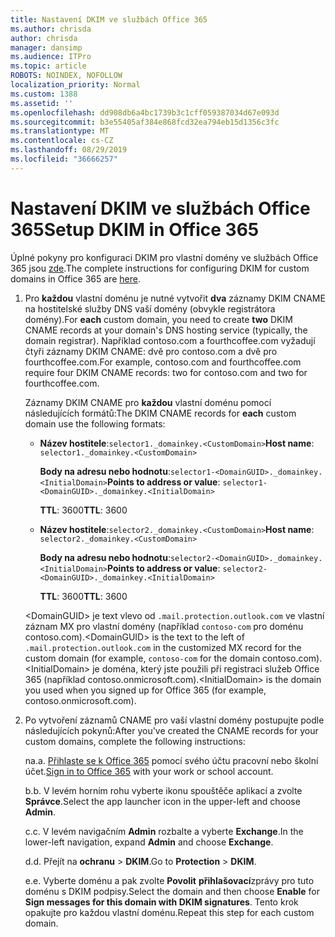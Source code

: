 ```yaml
---
title: Nastavení DKIM ve službách Office 365
ms.author: chrisda
author: chrisda
manager: dansimp
ms.audience: ITPro
ms.topic: article
ROBOTS: NOINDEX, NOFOLLOW
localization_priority: Normal
ms.custom: 1388
ms.assetid: ''
ms.openlocfilehash: dd908db6a4bc1739b3c1cff059387034d67e093d
ms.sourcegitcommit: b3e55405af384e868fcd32ea794eb15d1356c3fc
ms.translationtype: MT
ms.contentlocale: cs-CZ
ms.lasthandoff: 08/29/2019
ms.locfileid: "36666257"
---
```

# <a name="setup-dkim-in-office-365"></a><span data-ttu-id="04616-102">Nastavení DKIM ve službách Office 365</span><span class="sxs-lookup"><span data-stu-id="04616-102">Setup DKIM in Office 365</span></span>

<span data-ttu-id="04616-103">Úplné pokyny pro konfiguraci DKIM pro vlastní domény ve službách Office 365 jsou [zde](https://docs.microsoft.com/office365/SecurityCompliance/use-dkim-to-validate-outbound-email#what-you-need-to-do-to-manually-set-up-dkim-in-office-365).</span><span class="sxs-lookup"><span data-stu-id="04616-103">The complete instructions for configuring DKIM for custom domains in Office 365 are [here](https://docs.microsoft.com/office365/SecurityCompliance/use-dkim-to-validate-outbound-email#what-you-need-to-do-to-manually-set-up-dkim-in-office-365).</span></span>

1. <span data-ttu-id="04616-104">Pro **každou** vlastní doménu je nutné vytvořit **dva** záznamy DKIM CNAME na hostitelské služby DNS vaší domény (obvykle registrátora domény).</span><span class="sxs-lookup"><span data-stu-id="04616-104">For **each** custom domain, you need to create **two** DKIM CNAME records at your domain's DNS hosting service (typically, the domain registrar).</span></span> <span data-ttu-id="04616-105">Například contoso.com a fourthcoffee.com vyžadují čtyři záznamy DKIM CNAME: dvě pro contoso.com a dvě pro fourthcoffee.com.</span><span class="sxs-lookup"><span data-stu-id="04616-105">For example, contoso.com and fourthcoffee.com require four DKIM CNAME records: two for contoso.com and two for fourthcoffee.com.</span></span>

   <span data-ttu-id="04616-106">Záznamy DKIM CNAME pro **každou** vlastní doménu pomocí následujících formátů:</span><span class="sxs-lookup"><span data-stu-id="04616-106">The DKIM CNAME records for **each** custom domain use the following formats:</span></span>

   - <span data-ttu-id="04616-107">**Název hostitele**:`selector1._domainkey.<CustomDomain>`</span><span class="sxs-lookup"><span data-stu-id="04616-107">**Host name**: `selector1._domainkey.<CustomDomain>`</span></span>

     <span data-ttu-id="04616-108">**Body na adresu nebo hodnotu**:`selector1-<DomainGUID>._domainkey.<InitialDomain>`</span><span class="sxs-lookup"><span data-stu-id="04616-108">**Points to address or value**: `selector1-<DomainGUID>._domainkey.<InitialDomain>`</span></span>

     <span data-ttu-id="04616-109">**TTL**: 3600</span><span class="sxs-lookup"><span data-stu-id="04616-109">**TTL**: 3600</span></span>

   - <span data-ttu-id="04616-110">**Název hostitele**:`selector2._domainkey.<CustomDomain>`</span><span class="sxs-lookup"><span data-stu-id="04616-110">**Host name**: `selector2._domainkey.<CustomDomain>`</span></span>

     <span data-ttu-id="04616-111">**Body na adresu nebo hodnotu**:`selector2-<DomainGUID>._domainkey.<InitialDomain>`</span><span class="sxs-lookup"><span data-stu-id="04616-111">**Points to address or value**: `selector2-<DomainGUID>._domainkey.<InitialDomain>`</span></span>

     <span data-ttu-id="04616-112">**TTL**: 3600</span><span class="sxs-lookup"><span data-stu-id="04616-112">**TTL**: 3600</span></span>

   <span data-ttu-id="04616-113">\<DomainGUID\> je text vlevo od `.mail.protection.outlook.com` ve vlastní záznam MX pro vlastní domény (například `contoso-com` pro doménu contoso.com).</span><span class="sxs-lookup"><span data-stu-id="04616-113">\<DomainGUID\> is the text to the left of `.mail.protection.outlook.com` in the customized MX record for the custom domain (for example, `contoso-com` for the domain contoso.com).</span></span> <span data-ttu-id="04616-114">\<InitialDomain\> je doména, který jste použili při registraci služeb Office 365 (například contoso.onmicrosoft.com).</span><span class="sxs-lookup"><span data-stu-id="04616-114">\<InitialDomain\> is the domain you used when you signed up for Office 365 (for example, contoso.onmicrosoft.com).</span></span>

2. <span data-ttu-id="04616-115">Po vytvoření záznamů CNAME pro vaší vlastní domény postupujte podle následujících pokynů:</span><span class="sxs-lookup"><span data-stu-id="04616-115">After you've created the CNAME records for your custom domains, complete the following instructions:</span></span>

   <span data-ttu-id="04616-116">na.</span><span class="sxs-lookup"><span data-stu-id="04616-116">a.</span></span> <span data-ttu-id="04616-117">[Přihlaste se k Office 365](https://support.office.microsoft.com/article/e9eb7d51-5430-4929-91ab-6157c5a050b4) pomocí svého účtu pracovní nebo školní účet.</span><span class="sxs-lookup"><span data-stu-id="04616-117">[Sign in to Office 365](https://support.office.microsoft.com/article/e9eb7d51-5430-4929-91ab-6157c5a050b4) with your work or school account.</span></span>

   <span data-ttu-id="04616-118">b.</span><span class="sxs-lookup"><span data-stu-id="04616-118">b.</span></span> <span data-ttu-id="04616-119">V levém horním rohu vyberte ikonu spouštěče aplikací a zvolte **Správce**.</span><span class="sxs-lookup"><span data-stu-id="04616-119">Select the app launcher icon in the upper-left and choose **Admin**.</span></span>

   <span data-ttu-id="04616-120">c.</span><span class="sxs-lookup"><span data-stu-id="04616-120">c.</span></span> <span data-ttu-id="04616-121">V levém navigačním **Admin** rozbalte a vyberte **Exchange**.</span><span class="sxs-lookup"><span data-stu-id="04616-121">In the lower-left navigation, expand **Admin** and choose **Exchange**.</span></span>

   <span data-ttu-id="04616-122">d.</span><span class="sxs-lookup"><span data-stu-id="04616-122">d.</span></span> <span data-ttu-id="04616-123">Přejít na **ochranu** > **DKIM**.</span><span class="sxs-lookup"><span data-stu-id="04616-123">Go to **Protection** > **DKIM**.</span></span>

   <span data-ttu-id="04616-124">e.</span><span class="sxs-lookup"><span data-stu-id="04616-124">e.</span></span> <span data-ttu-id="04616-125">Vyberte doménu a pak zvolte **Povolit** **přihlašovací**zprávy pro tuto doménu s DKIM podpisy.</span><span class="sxs-lookup"><span data-stu-id="04616-125">Select the domain and then choose **Enable** for **Sign messages for this domain with DKIM signatures**.</span></span> <span data-ttu-id="04616-126">Tento krok opakujte pro každou vlastní doménu.</span><span class="sxs-lookup"><span data-stu-id="04616-126">Repeat this step for each custom domain.</span></span>
